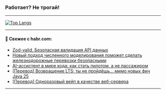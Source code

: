 ### Работает? Не трогай!

---
<!--
#### 🛠️ Technical stack:

![Java](https://img.shields.io/badge/Java-informational?logo=Oracle&style=flat&logoColor=white&color=FF4500)
![Kotlin](https://img.shields.io/badge/Kotlin-informational?logo=Kotlin&style=flat&logoColor=white&color=774D97)
![TS](https://img.shields.io/badge/TypeScript-informational?logo=typeScript&style=flat&logoColor=black&color=017acc)
![Python](https://img.shields.io/badge/Python-informational?logo=Python&style=flat&logoColor=black&color=ffdd54) <br>
![Spring](https://img.shields.io/badge/Spring-informational?logo=Spring&style=flat&logoColor=white&color=6DB33F) 
![SpringBoot](https://img.shields.io/badge/SpringBoot-informational?logo=SpringBoot&style=flat&logoColor=white&color=6DB33F)
![Nest](https://img.shields.io/badge/NestJS-informational?logo=NestJS&style=flat&logoColor=white&color=E0234E) 
![NodeJS](https://img.shields.io/badge/NodeJS-informational?logo=node.js&style=flat&logoColor=white&color=70A760)<br>
![PostgreSQL](https://img.shields.io/badge/PostgreSQL-informational?logo=PostgreSQL&style=flat&logoColor=white&color=DAA520)
![MongoDB](https://img.shields.io/badge/MongoDB-informational?logo=MongoDB&style=flat&logoColor=white&color=870000)
![Apache](https://img.shields.io/badge/Apache-informational?logo=apache&style=flat&logoColor=white&color=f74e28)

___ 
-->

<!--- #### 🛠️ : --->

[![Top Langs](https://github-readme-stats-82jvfl3w3-advtsettinggmailcoms-projects.vercel.app/api/top-langs/?username=zloylis&langs_count=10&hide_title=true&title_color=e6edf3&size_weight=0.5&count_weight=0.5&layout=compact&hide_progress=true&hide_border=true&theme=dracula&hide=css,makefile,cmake)](https://github.com/zloylis)

<!---


####  :octocat:&nbsp;&nbsp; Статистика:

![GitHub stats](https://github-readme-stats-u2qms2cxw-advtsettinggmailcoms-projects.vercel.app/api?username=zloylis&show_icons=true&hide_border=true&theme=dracula&title_color=e6edf3&include_all_commits=true&count_private=true&hide_rank=false&hide_title=true&rank_icon=github)
-->
---

#### 💬 Свежее с habr.com:

<!-- BLOG-POST-LIST:START -->
- [Zod-valid. Безопасная валидация API данных](https://habr.com/ru/articles/947252/?utm_source=habrahabr&utm_medium=rss&utm_campaign=947252)
- [Новый подход численного моделирования поможет сделать железнодорожные перевозки безопасными](https://habr.com/ru/articles/944392/?utm_source=habrahabr&utm_medium=rss&utm_campaign=944392)
- [AI-ассистент в мире кода: как стать пилотом, а не пассажиром](https://habr.com/ru/companies/yandex_praktikum/articles/944998/?utm_source=habrahabr&utm_medium=rss&utm_campaign=944998)
- [[Перевод] Возвращение LTS: ты не пройдёшь… мимо новых фич Java 25](https://habr.com/ru/companies/T1Holding/articles/946778/?utm_source=habrahabr&utm_medium=rss&utm_campaign=946778)
- [[Перевод] Одноразовый вейп в качестве веб-сервера](https://habr.com/ru/articles/947248/?utm_source=habrahabr&utm_medium=rss&utm_campaign=947248)
<!-- BLOG-POST-LIST:END -->

---

